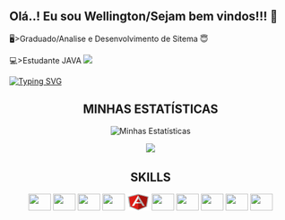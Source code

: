 ## Olá..! Eu sou Wellington/Sejam bem vindos!!!  👋

<!--
**Wellington323/Wellington323** is a ✨ _special_ ✨ repository because its `README.md` (this file) appears on your GitHub profile.

Here are some ideas to get you started:

- 🔭 
- 🌱 I’m currently learning ...
- 👯 I’m looking to collaborate on ...
- 🤔 I’m looking for help with ...
- 💬 Ask me about ...
- 📫 How to reach me: ...
- 😄 Pronouns: ...
- ⚡ Fun fact: ...
-->



🖥>Graduado/Analise e Desenvolvimento de Sitema 😇

💻>Estudante JAVA <img height="50em" src="https://cdn.jsdelivr.net/gh/devicons/devicon/icons/java/java-plain-wordmark.svg" />
     
     
[![Typing SVG](https://readme-typing-svg.demolab.com?font=Fira+Code&pause=1000&color=fd428d&center=true&vCenter=true&width=1000&lines=Dev+Full+stack+com+foco+em+Back-end)](https://git.io/typing-svg)



  <div  align="center">
<h2> MINHAS ESTATÍSTICAS </h2>
	
![Minhas Estatísticas](https://github-readme-stats-eight-theta.vercel.app/api?username=Wellington323&show_icons=true&theme=dracula&include_all_commits=true&count_private=true)
	  
<img src="https://github-readme-stats-eight-theta.vercel.app/api/top-langs/?username=Wellington323&layout=compact&langs_count=8&theme=dracula"/>

<div>	
  <h2 align="center"> SKILLS </h2>
 
 
  <img src="https://cdn.jsdelivr.net/gh/devicons/devicon/icons/java/java-original.svg" height="30" width="40"/>
  <img src="https://cdn.jsdelivr.net/gh/devicons/devicon/icons/spring/spring-original.svg" height="30" width="40"/>
  <img src="https://cdn.jsdelivr.net/gh/devicons/devicon/icons/mysql/mysql-original.svg" height="30" width="40"/>
  <img src="https://cdn.jsdelivr.net/gh/devicons/devicon/icons/mongodb/mongodb-original.svg" height="30" width="40"/>
  <img src="https://github.com/devicons/devicon/blob/v2.15.1/icons/angularjs/angularjs-original.svg" height="30" width="40"/>
  <img src="https://cdn.jsdelivr.net/gh/devicons/devicon/icons/html5/html5-original.svg" height="30" width="40"/>
  <img src="https://cdn.jsdelivr.net/gh/devicons/devicon/icons/css3/css3-original.svg" height="30,5" width="40"/>
  <img src="https://cdn.jsdelivr.net/gh/devicons/devicon/icons/javascript/javascript-original.svg" height="30" width="40"/>
  <img src="https://cdn.jsdelivr.net/gh/devicons/devicon/icons/typescript/typescript-original.svg" height="30" width="40"/>
  <img src="https://cdn.jsdelivr.net/gh/devicons/devicon/icons/nodejs/nodejs-original.svg" height="30" width="40"/> 
    
</div>
